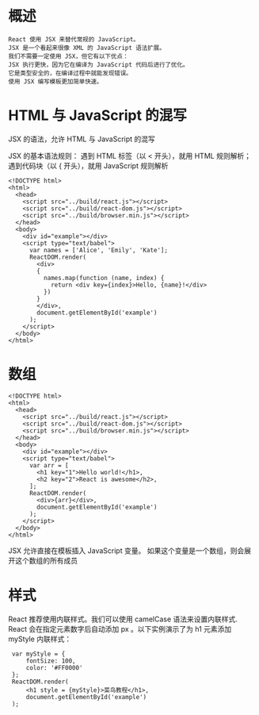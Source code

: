 
# 概述

    React 使用 JSX 来替代常规的 JavaScript。
    JSX 是一个看起来很像 XML 的 JavaScript 语法扩展。
    我们不需要一定使用 JSX，但它有以下优点：
    JSX 执行更快，因为它在编译为 JavaScript 代码后进行了优化。
    它是类型安全的，在编译过程中就能发现错误。
    使用 JSX 编写模板更加简单快速。
    

# HTML 与 JavaScript 的混写
    
 JSX 的语法，允许 HTML 与 JavaScript 的混写
 
 JSX 的基本语法规则：
 遇到 HTML 标签（以 < 开头），就用 HTML 规则解析；
 遇到代码块（以 { 开头），就用 JavaScript 规则解析
 
```
<!DOCTYPE html>
<html>
  <head>
    <script src="../build/react.js"></script>
    <script src="../build/react-dom.js"></script>
    <script src="../build/browser.min.js"></script>
  </head>
  <body>
    <div id="example"></div>
    <script type="text/babel">
      var names = ['Alice', 'Emily', 'Kate'];
      ReactDOM.render(
        <div>
        {
          names.map(function (name, index) {
            return <div key={index}>Hello, {name}!</div>
          })
        }
        </div>,
        document.getElementById('example')
      );
    </script>
  </body>
</html>

``` 


# 数组

```
<!DOCTYPE html>
<html>
  <head>
    <script src="../build/react.js"></script>
    <script src="../build/react-dom.js"></script>
    <script src="../build/browser.min.js"></script>
  </head>
  <body>
    <div id="example"></div>
    <script type="text/babel">
      var arr = [
        <h1 key="1">Hello world!</h1>,
        <h2 key="2">React is awesome</h2>,
      ];
      ReactDOM.render(
        <div>{arr}</div>,
        document.getElementById('example')
      );
    </script>
  </body>
</html>
```

JSX 允许直接在模板插入 JavaScript 变量。
如果这个变量是一个数组，则会展开这个数组的所有成员

    
# 样式

React 推荐使用内联样式。我们可以使用 camelCase 语法来设置内联样式. React 会在指定元素数字后自动添加 px 。以下实例演示了为 h1 元素添加 myStyle 内联样式：

     var myStyle = {
         fontSize: 100,
         color: '#FF0000'
     };
     ReactDOM.render(
         <h1 style = {myStyle}>菜鸟教程</h1>,
         document.getElementById('example')
     );   